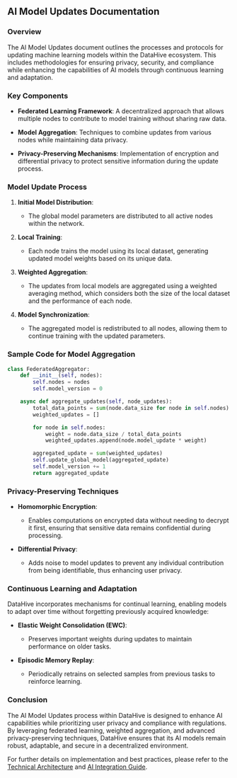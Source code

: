 ## AI Model Updates Documentation

### Overview

The AI Model Updates document outlines the processes and protocols for updating machine learning models within the DataHive ecosystem. This includes methodologies for ensuring privacy, security, and compliance while enhancing the capabilities of AI models through continuous learning and adaptation.

### Key Components

- **Federated Learning Framework**: A decentralized approach that allows multiple nodes to contribute to model training without sharing raw data.

- **Model Aggregation**: Techniques to combine updates from various nodes while maintaining data privacy.

- **Privacy-Preserving Mechanisms**: Implementation of encryption and differential privacy to protect sensitive information during the update process.

### Model Update Process

1. **Initial Model Distribution**:
   - The global model parameters are distributed to all active nodes within the network.

2. **Local Training**:
   - Each node trains the model using its local dataset, generating updated model weights based on its unique data.

3. **Weighted Aggregation**:
   - The updates from local models are aggregated using a weighted averaging method, which considers both the size of the local dataset and the performance of each node.

4. **Model Synchronization**:
   - The aggregated model is redistributed to all nodes, allowing them to continue training with the updated parameters.

### Sample Code for Model Aggregation

```python
class FederatedAggregator:
    def __init__(self, nodes):
        self.nodes = nodes
        self.model_version = 0

    async def aggregate_updates(self, node_updates):
        total_data_points = sum(node.data_size for node in self.nodes)
        weighted_updates = []

        for node in self.nodes:
            weight = node.data_size / total_data_points
            weighted_updates.append(node.model_update * weight)

        aggregated_update = sum(weighted_updates)
        self.update_global_model(aggregated_update)
        self.model_version += 1
        return aggregated_update
```

### Privacy-Preserving Techniques

- **Homomorphic Encryption**:
  - Enables computations on encrypted data without needing to decrypt it first, ensuring that sensitive data remains confidential during processing.

- **Differential Privacy**:
  - Adds noise to model updates to prevent any individual contribution from being identifiable, thus enhancing user privacy.

### Continuous Learning and Adaptation

DataHive incorporates mechanisms for continual learning, enabling models to adapt over time without forgetting previously acquired knowledge:

- **Elastic Weight Consolidation (EWC)**:
  - Preserves important weights during updates to maintain performance on older tasks.

- **Episodic Memory Replay**:
  - Periodically retrains on selected samples from previous tasks to reinforce learning.

### Conclusion

The AI Model Updates process within DataHive is designed to enhance AI capabilities while prioritizing user privacy and compliance with regulations. By leveraging federated learning, weighted aggregation, and advanced privacy-preserving techniques, DataHive ensures that its AI models remain robust, adaptable, and secure in a decentralized environment.

For further details on implementation and best practices, please refer to the [Technical Architecture](./architecture.md) and [AI Integration Guide](./ai-integration.md).
